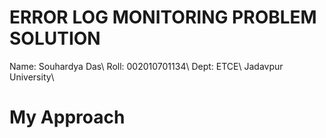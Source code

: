 # ERROR LOG MONITORING PROBLEM SOLUTION
Name: Souhardya Das\\
Roll: 002010701134\\
Dept: ETCE\\
Jadavpur University\\

# My Approach

